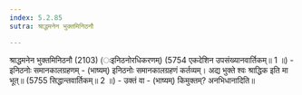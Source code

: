 ```yaml
---
index: 5.2.85
sutra: श्राद्धमनेन भुक्तमिनिठनौ

---
```

 श्राद्धमनेन भुक्तमिनिठनौ (2103) (ःइनिठनोरधिकरणम्) (5754 एकदेशिन उपसंख्यानवार्तिकम्॥ 1 ॥) - इनिठनोः समानकालग्रहणम् - (भाष्यम्) इनिठनोः समानकालग्रहणं कर्तव्यम्। अद्य भुक्ते श्वः श्राद्धिक इति मा भूत्॥ (5755 सिद्धान्तवार्तिकम्॥ 2 ॥) - उक्तं वा - (भाष्यम्) किमुक्तम्? अनभिधानादिति॥ 